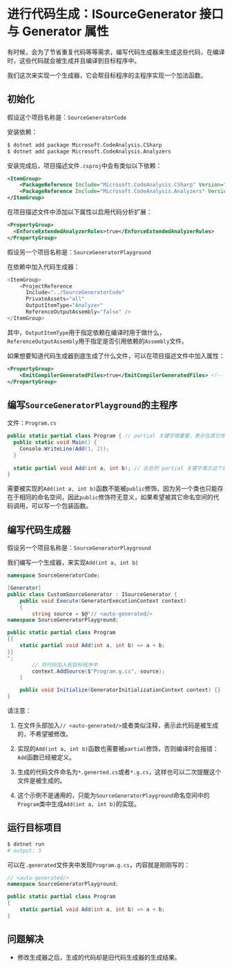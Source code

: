 # 进行代码生成：ISourceGenerator 接口与 Generator 属性
有时候，会为了节省重复代码等等需求，编写代码生成器来生成这些代码，在编译时，这些代码就会被生成并且编译到目标程序中。

我们这次来实现一个生成器，它会帮目标程序的主程序实现一个加法函数。

## 初始化

假设这个项目名称是：`SourceGeneratorCode`

安装依赖：

```Bash
$ dotnet add package Microsoft.CodeAnalysis.CSharp
$ dotnet add package Microsoft.CodeAnalysis.Analyzers
```


安装完成后，项目描述文件`.csproj`中会有类似以下依赖：

```XML
<ItemGroup>
    <PackageReference Include="Microsoft.CodeAnalysis.CSharp" Version="4.8.0" PrivateAssets="all" />
    <PackageReference Include="Microsoft.CodeAnalysis.Analyzers" Version="3.3.4" PrivateAssets="all" />
</ItemGroup>
```


在项目描述文件中添加以下属性以启用代码分析扩展：

```XML
<PropertyGroup>
  <EnforceExtendedAnalyzerRules>true</EnforceExtendedAnalyzerRules>
</PropertyGroup>
```


假设另一个项目名称是：`SourceGeneratorPlayground`

在依赖中加入代码生成器：

```C#
<ItemGroup>
    <ProjectReference 
      Include="../SourceGeneratorCode" 
      PrivateAssets="all"
      OutputItemType="Analyzer"
      ReferenceOutputAssembly="false" />
</ItemGroup>
```


其中，`OutputItemType`用于指定依赖在编译时用于做什么，`ReferenceOutputAssembly`用于指定是否引用依赖的`Assembly`文件。

如果想要知道代码生成器到底生成了什么文件，可以在项目描述文件中加入属性：

```XML
<PropertyGroup>
    <EmitCompilerGeneratedFiles>true</EmitCompilerGeneratedFiles> <!-- 告诉编译器把生成的代码写入文件 -->
</PropertyGroup>
```


## 编写`SourceGeneratorPlayground`的主程序

文件：`Program.cs`

```C#
public static partial class Program { // partial 关键字很重要，表示在其它地方也有这个类的内容，有了这个关键字之后，生成的代码就可以在这个文件中使用
  public static void Main() {
    Console.WriteLine(Add(1, 2));
  }
  
  static partial void Add(int a, int b); // 此处的 partial 关键字表示这个函数会在其它文件中被实现
}
```


需要被实现的`Add(int a, int b)`函数不能被`public`修饰，因为另一个类也只能存在于相同的命名空间，因此`public`修饰符无意义，如果希望被其它命名空间的代码调用，可以写一个包装函数。

## 编写代码生成器

假设另一个项目名称是：`SourceGeneratorPlayground`

我们编写一个生成器，来实现`Add(int a, int b)`

```C#
namespace SourceGeneratorCode;

[Generator]
public class CustomSourceGenerator : ISourceGenerator {
    public void Execute(GeneratorExecutionContext context)
    {
        string source = $@"// <auto-generated/>
namespace SourceGeneratorPlayground;

public static partial class Program
{{
    static partial void Add(int a, int b) => a + b;
}}
";
        // 将代码加入到目标程序中
        context.AddSource($"Program.g.cs", source);
    }

    public void Initialize(GeneratorInitializationContext context) {}
}
```


请注意：

1. 在文件头部加入`// <auto-generated/>`或者类似注释，表示此代码是被生成的，不希望被修改。

1. 实现的`Add(int a, int b)`函数也需要被`partial`修饰，否则编译时会报错：`Add`函数已经被定义。

1. 生成的代码文件命名为`*.generted.cs`或者`*.g.cs`，这样也可以二次提醒这个文件是被生成的。

1. 这个示例不是通用的，只能为`SourceGeneratorPlayground`命名空间中的`Program`类中生成`Add(int a, int b)`的实现。

## 运行目标项目

```Bash
$ dotnet run
# output: 3
```


可以在`.generated`文件夹中发现`Program.g.cs`，内容就是刚刚写的：

```C#
// <auto-generated/>
namespace SourceGeneratorPlayground;

public static partial class Program
{
    static partial void Add(int a, int b) => a + b;
}
```


## 问题解决

- 修改生成器之后，生成的代码却是旧代码生成器的生成结果。
